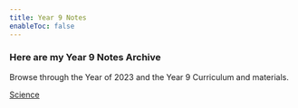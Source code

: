 ```yaml
---
title: Year 9 Notes
enableToc: false
---
```


### Here are my Year 9 Notes Archive
Browse through the Year of 2023 and the Year 9 Curriculum and materials.

[Science](notes/year9/science/science)
